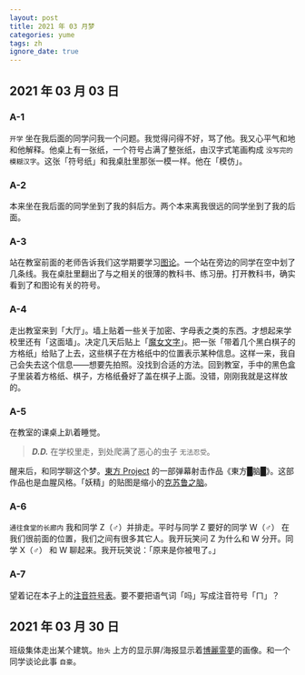 ```yaml
---
layout: post
title: 2021 年 03 月梦
categories: yume
tags: zh
ignore_date: true
---
```

## 2021 年 03 月 03 日

### A-1

`开学` 坐在我后面的同学问我一个问题。我觉得问得不好，骂了他。我<du>又</du>心平气和地和他解释。他桌上有一张纸，一个符号占满了整张纸，由汉字式笔画构成 `没写完的模糊汉字`。这张「符号纸」和我桌肚里那张一模一样。<du>他在「模仿」。</du>

### A-2

本来坐在我后面的同学坐到了我的斜后方。两个本来离我很远的同学坐到了我的后面。

### A-3

站在教室前面的老师告诉我们这学期要学习[图论](https://zh.wikipedia.org/zh-cn/%E5%9B%BE%E8%AE%BA)。一个站在旁边的同学在空中划了几条线。我在桌肚里翻出了与之相关的很薄的教科书、练习册。打开教科书，<du>确实</du>看到了和图论有关的符号。

### A-4

走出教室来到「大厅」。墙上贴着一些关于加密、字母表之类的东西。<du>才想起来学校里还有「这面墙」。</du>决定几天后贴上「[魔女文字](https://magireco.moe/wiki/%E9%AD%94%E5%A5%B3%E6%96%87%E5%AD%97)」。把一张「带着几个黑白棋子的方格纸」给贴了上去，这些棋子在方格纸中的位置表示某种信息。<du>这样一来，我自己会失去这个信息</du>——想要先拍照。没找到合适的方法。回到教室，手中的黑色盒子里装着方格纸、棋子，方格纸叠好了盖在棋子上面。<du>没错，刚刚我就是这样放的。</du>

### A-5

在教室的课桌上趴着睡觉。

> ***D.D.*** 在学校里走，到处爬满了恶心的虫子 `无法忍受`。

醒来后，和同学聊这个梦。<du><a href="https://zh.wikipedia.org/zh-cn/%E6%9D%B1%E6%96%B9Project">東方 Project</a> 的一部弹幕射击作品《東方█脑█》。</du>这部作品<du>也</du>是血腥风格。「妖精」的贴图是缩小的[克苏鲁之脑](https://terraria.wiki.gg/zh/wiki/%E5%85%8B%E8%8B%8F%E9%B2%81%E4%B9%8B%E8%84%91)。

### A-6

`通往食堂的长廊内` 我和同学 Z（♂）并排走。平时与同学 Z 要好的同学 W（♂） 在我们很前面的位置，我们之间有很多其它人。我开玩笑问 Z 为什么和 W 分开。同学 X（♂） 和 W 聊起来。我开玩笑说：「原来是你被甩了。」

### A-7

望着记在本子上的[注音符号表](https://wuu.wikipedia.org/wiki/%E6%B3%A8%E9%9F%B3%E7%AC%A6%E5%8F%B7)。<du>要不要把语气词「吗」写成注音符号「ㄇ」？</du>

## 2021 年 03 月 30 日

班级集体走出某个建筑。`抬头` 上方的显示屏/海报显示着[博麗霊夢](https://thwiki.cc/%E5%8D%9A%E4%B8%BD%E7%81%B5%E6%A2%A6)的画像。和一个同学谈论此事 `自豪`。

